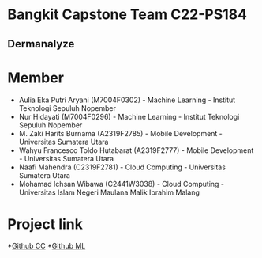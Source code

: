 # Bangkit Capstone Team C22-PS184
## Dermanalyze

# Member
- Aulia Eka Putri Aryani (M7004F0302) - Machine Learning - Institut Teknologi Sepuluh Nopember
- Nur Hidayati (M7004F0296) - Machine Learning - Institut Teknologi Sepuluh Nopember
- M. Zaki Harits Burnama (A2319F2785) - Mobile Development - Universitas Sumatera Utara
- Wahyu Francesco Toldo Hutabarat (A2319F2777) - Mobile Development - Universitas Sumatera Utara
- Naafi Mahendra (C2319F2781) - Cloud Computing - Universitas Sumatera Utara
- Mohamad Ichsan Wibawa (C2441W3038) - Cloud Computing - Universitas Islam Negeri Maulana Malik Ibrahim Malang

# Project link
*[Github CC](https://github.com/dha-lang/dermanalyze-api)
*[Github ML]() 
